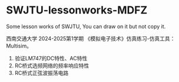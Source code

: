 # SWJTU-lessonworks-MDFZ
Some lesson works of SWJTU, You can draw on it but not copy it.

  西南交通大学  2024-2025第1学期
《模拟电子技术》仿真练习-仿真工具：Multisim。
1.	验证LM747的DC特性、AC特性
2.	RC桥式选频网络的频率响应特性
3.	RC桥式正弦波振荡电路
